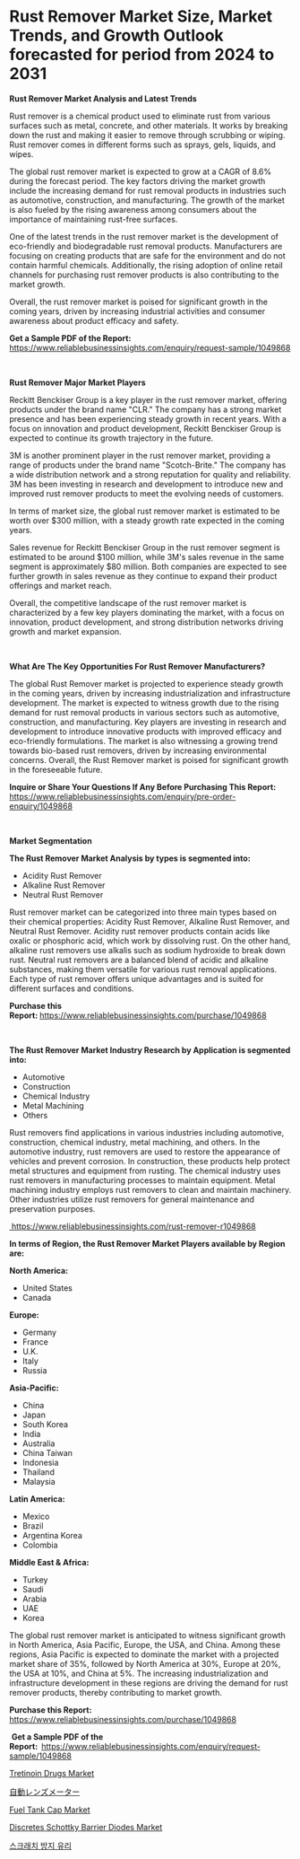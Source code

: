 <p><h1>Rust Remover Market Size, Market Trends, and Growth Outlook forecasted for period from 2024 to 2031</h1></p><p><strong>Rust Remover Market Analysis and Latest Trends</strong></p>
<p><p>Rust remover is a chemical product used to eliminate rust from various surfaces such as metal, concrete, and other materials. It works by breaking down the rust and making it easier to remove through scrubbing or wiping. Rust remover comes in different forms such as sprays, gels, liquids, and wipes.</p><p>The global rust remover market is expected to grow at a CAGR of 8.6% during the forecast period. The key factors driving the market growth include the increasing demand for rust removal products in industries such as automotive, construction, and manufacturing. The growth of the market is also fueled by the rising awareness among consumers about the importance of maintaining rust-free surfaces.</p><p>One of the latest trends in the rust remover market is the development of eco-friendly and biodegradable rust removal products. Manufacturers are focusing on creating products that are safe for the environment and do not contain harmful chemicals. Additionally, the rising adoption of online retail channels for purchasing rust remover products is also contributing to the market growth.</p><p>Overall, the rust remover market is poised for significant growth in the coming years, driven by increasing industrial activities and consumer awareness about product efficacy and safety.</p></p>
<p><strong>Get a Sample PDF of the Report:&nbsp;</strong> <a href="https://www.reliablebusinessinsights.com/enquiry/request-sample/1049868">https://www.reliablebusinessinsights.com/enquiry/request-sample/1049868</a></p>
<p>&nbsp;</p>
<p><strong>Rust Remover Major Market Players</strong></p>
<p><p>Reckitt Benckiser Group is a key player in the rust remover market, offering products under the brand name "CLR." The company has a strong market presence and has been experiencing steady growth in recent years. With a focus on innovation and product development, Reckitt Benckiser Group is expected to continue its growth trajectory in the future.</p><p>3M is another prominent player in the rust remover market, providing a range of products under the brand name "Scotch-Brite." The company has a wide distribution network and a strong reputation for quality and reliability. 3M has been investing in research and development to introduce new and improved rust remover products to meet the evolving needs of customers.</p><p>In terms of market size, the global rust remover market is estimated to be worth over $300 million, with a steady growth rate expected in the coming years. </p><p>Sales revenue for Reckitt Benckiser Group in the rust remover segment is estimated to be around $100 million, while 3M's sales revenue in the same segment is approximately $80 million. Both companies are expected to see further growth in sales revenue as they continue to expand their product offerings and market reach.</p><p>Overall, the competitive landscape of the rust remover market is characterized by a few key players dominating the market, with a focus on innovation, product development, and strong distribution networks driving growth and market expansion.</p></p>
<p>&nbsp;</p>
<p><strong>What Are The Key Opportunities For Rust Remover Manufacturers?</strong></p>
<p><p>The global Rust Remover market is projected to experience steady growth in the coming years, driven by increasing industrialization and infrastructure development. The market is expected to witness growth due to the rising demand for rust removal products in various sectors such as automotive, construction, and manufacturing. Key players are investing in research and development to introduce innovative products with improved efficacy and eco-friendly formulations. The market is also witnessing a growing trend towards bio-based rust removers, driven by increasing environmental concerns. Overall, the Rust Remover market is poised for significant growth in the foreseeable future.</p></p>
<p><strong>Inquire or Share Your Questions If Any Before Purchasing This Report:</strong> <a href="https://www.reliablebusinessinsights.com/enquiry/pre-order-enquiry/1049868">https://www.reliablebusinessinsights.com/enquiry/pre-order-enquiry/1049868</a></p>
<p>&nbsp;</p>
<p><strong>Market Segmentation</strong></p>
<p><strong>The Rust Remover Market Analysis by types is segmented into:</strong></p>
<p><ul><li>Acidity Rust Remover</li><li>Alkaline Rust Remover</li><li>Neutral Rust Remover</li></ul></p>
<p><p>Rust remover market can be categorized into three main types based on their chemical properties: Acidity Rust Remover, Alkaline Rust Remover, and Neutral Rust Remover. Acidity rust remover products contain acids like oxalic or phosphoric acid, which work by dissolving rust. On the other hand, alkaline rust removers use alkalis such as sodium hydroxide to break down rust. Neutral rust removers are a balanced blend of acidic and alkaline substances, making them versatile for various rust removal applications. Each type of rust remover offers unique advantages and is suited for different surfaces and conditions.</p></p>
<p><strong>Purchase this Report:&nbsp;</strong><a href="https://www.reliablebusinessinsights.com/purchase/1049868">https://www.reliablebusinessinsights.com/purchase/1049868</a></p>
<p>&nbsp;</p>
<p><strong>The Rust Remover Market Industry Research by Application is segmented into:</strong></p>
<p><ul><li>Automotive</li><li>Construction</li><li>Chemical Industry</li><li>Metal Machining</li><li>Others</li></ul></p>
<p><p>Rust removers find applications in various industries including automotive, construction, chemical industry, metal machining, and others. In the automotive industry, rust removers are used to restore the appearance of vehicles and prevent corrosion. In construction, these products help protect metal structures and equipment from rusting. The chemical industry uses rust removers in manufacturing processes to maintain equipment. Metal machining industry employs rust removers to clean and maintain machinery. Other industries utilize rust removers for general maintenance and preservation purposes.</p></p>
<p><a href="https://www.reliablebusinessinsights.com/rust-remover-r1049868">&nbsp;https://www.reliablebusinessinsights.com/rust-remover-r1049868</a></p>
<p><strong>In terms of Region, the Rust Remover Market Players available by Region are:</strong></p>
<p>
    <p> <strong> North America: </strong>
        <ul>
            <li>United States</li>
            <li>Canada</li>
        </ul>
        </p> 
    <p> <strong> Europe: </strong>
        <ul>
            <li>Germany</li>
            <li>France</li>
            <li>U.K.</li>
            <li>Italy</li>
            <li>Russia</li>
        </ul>
        </p> 
    <p> <strong> Asia-Pacific: </strong>
        <ul>
            <li>China</li>
            <li>Japan</li>
            <li>South Korea</li>
            <li>India</li>
            <li>Australia</li>
            <li>China Taiwan</li>
            <li>Indonesia</li>
            <li>Thailand</li>
            <li>Malaysia</li>
        </ul>
        </p> 
    <p> <strong> Latin America: </strong>
        <ul>
            <li>Mexico</li>
            <li>Brazil</li>
            <li>Argentina Korea</li>
            <li>Colombia</li>
        </ul>
        </p> 
    <p> <strong> Middle East & Africa: </strong>
        <ul>
            <li>Turkey</li>
            <li>Saudi</li>
            <li>Arabia</li>
            <li>UAE</li>
            <li>Korea</li>
        </ul>
    </p>
    </p>
<p><p>The global rust remover market is anticipated to witness significant growth in North America, Asia Pacific, Europe, the USA, and China. Among these regions, Asia Pacific is expected to dominate the market with a projected market share of 35%, followed by North America at 30%, Europe at 20%, the USA at 10%, and China at 5%. The increasing industrialization and infrastructure development in these regions are driving the demand for rust remover products, thereby contributing to market growth.</p></p>
<p><strong>Purchase this Report: </strong><a href="https://www.reliablebusinessinsights.com/purchase/1049868">https://www.reliablebusinessinsights.com/purchase/1049868</a></p>
<p>&nbsp;<strong>Get a Sample PDF of the Report:&nbsp;&nbsp;</strong><a href="https://www.reliablebusinessinsights.com/enquiry/request-sample/1049868">https://www.reliablebusinessinsights.com/enquiry/request-sample/1049868</a></p>
<p><strong></strong></p>
<p><p><a href="https://issuu.com/reportprime-2/docs/tretinoin-drugs-market-size-2030.pptx">Tretinoin Drugs Market</a></p><p><a href="https://github.com/ycmtqqhvk3273/Market-Research-Report-List-3/blob/main/24723922690.md">自動レンズメーター</a></p><p><a href="https://medium.com/@kstephenurdes435/global-fuel-tank-cap-market-sector-types-applications-market-player-strategies-regional-growth-9317464b3174">Fuel Tank Cap Market</a></p><p><a href="https://github.com/AliceMcGlynn2022/Market-Research-Report-List-1/blob/main/discretes-schottky-barrier-diodes-market.md">Discretes Schottky Barrier Diodes Market</a></p><p><a href="https://github.com/lkwggful07722/Market-Research-Report-List-3/blob/main/75885266560.md">스크래치 방지 유리</a></p></p>